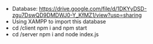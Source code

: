 - Database: https://drive.google.com/file/d/1DKYyDSD-zgu7DswQD9DMDWJ0-Y_KfMZ1/view?usp=sharing
- Using XAMPP to import this database
- cd /client npm i and npm start
- cd /server npm i and node index.js
